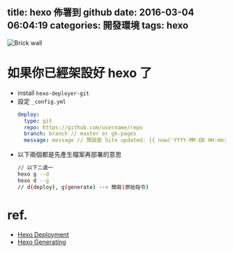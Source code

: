 title: hexo 佈署到 github
date: 2016-03-04 06:04:19
categories: 開發環境
tags: hexo
---

![Brick wall](https://pixabay.com/static/uploads/photo/2016/03/16/11/16/background-1260304_960_720.jpg)

<!-- more -->

# 如果你已經架設好 hexo 了
  * install `hexo-deployer-git`
  * 設定 `_config.yml`
    ```yml
    deploy:
      type: git
      repo: https://github.com/username/repo
      branch: branch // master or gh-pages
      message: message // 預設是 Site updated: {{ now('YYYY-MM-DD HH:mm:ss') }}
    ```
  * 以下兩個都是先產生檔案再部署的意思
    ```bash
    // 以下二選一
    hexo g --d
    hexo d --g
    // d(deploy), g(generate) --> 簡寫(原始指令)
    ```

# ref.
  * [Hexo Deployment](https://hexo.io/docs/deployment.html)
  * [Hexo Generating](https://hexo.io/docs/generating.html)
